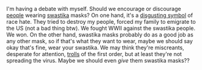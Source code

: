 I'm having a debate with myself. Should we encourage or discourage <a href="http://scripting.com/images/2020/07/26/womanWithSwastikaMask.png">people</a> wearing <a href="https://www.adl.org/education/references/hate-symbols/swastika">swastika</a> masks? On one hand, it's a <a href="https://twitter.com/ProjectLincoln/status/1287388507519025152">disgusting symbol</a> of race hate. They tried to destroy my people, forced my family to emigrate to the US (not a bad thing btw). We fought WWII against the swastika people. We won. On the other hand, swastika masks probably do as a good job as any other mask, so if that's what they want to wear, maybe we should say okay that's fine, wear your swastika. We may think they're miscreants, desperate for attention, <a href="http://this.how/trolls/">trolls</a> of the first order, but at least they're not spreading the virus. Maybe we should even <i>give</i> them swastika masks??
